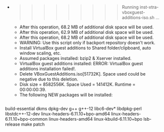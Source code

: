 * >>>>>>>>> Running inst-xtra-vboxguest-additions-iso.sh ...
  * After this operation, 68.2 MB of additional disk space will be used.
  * After this operation, 62.9 MB of additional disk space will be used.
  * After this operation, 68.2 MB of additional disk space will be used.
  * WARNING: Use this script only if backport repository doesn't work.
  * Install VirtualBox guest additions to Shared folder/clipboard, auto window scaling, etc.
  * Assumed packages installed: bzip2 & Xserver installed.
  * VirtualBox guest additions installed: ERROR: VirtualBox guest additions installation failed!.
  * Delete VBoxGuestAdditions.iso[51732K]. Space used could be negative due to this deletion.
  * Disk size = 8582556K. Space Used = 141412K. Runtime = 00:00:00:39.
  * The following NEW packages will be installed:
  ```bash
build-essential dkms dpkg-dev g++ g++-12
libc6-dev* libdpkg-perl libstdc++-12-dev linux-headers-6.11.10+bpo-amd64 linux-headers-6.11.10+bpo-common
linux-headers-amd64 linux-kbuild-6.11.10+bpo lsb-release make patch
  ```
